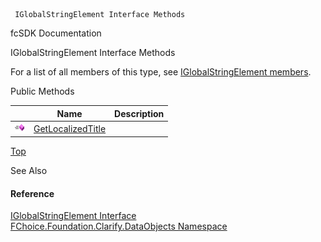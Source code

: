 ﻿     IGlobalStringElement Interface Methods                                                   

fcSDK Documentation

IGlobalStringElement Interface Methods

For a list of all members of this type, see [IGlobalStringElement members](fcSDK~FChoice.Foundation.Clarify.DataObjects.IGlobalStringElement_members.md).

Public Methods

|   | Name | Description |
| --- | --- | --- |
| ![ Method](dotnetimages/Method.png) | [GetLocalizedTitle](fcSDK~FChoice.Foundation.Clarify.DataObjects.IGlobalStringElement~GetLocalizedTitle.md) |   |

[Top](#top)

See Also

#### Reference

[IGlobalStringElement Interface](fcSDK~FChoice.Foundation.Clarify.DataObjects.IGlobalStringElement.md)  
[FChoice.Foundation.Clarify.DataObjects Namespace](fcSDK~FChoice.Foundation.Clarify.DataObjects_namespace.md)